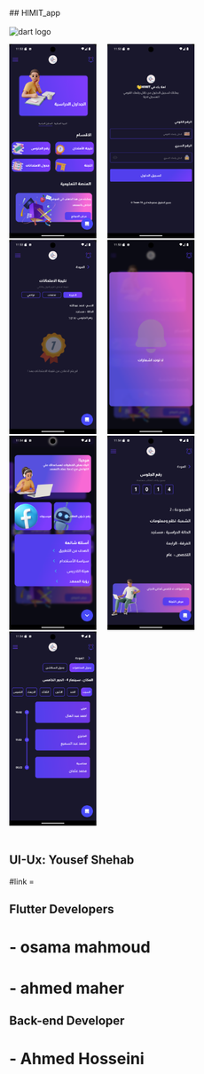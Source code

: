 ##   H I M I T _ a p p 
 <br />
  <br />
 
  <img src="![assets/AppImages/Screenshot_1721371993.png](<assets/AppImages/WhatsApp Image 2024-07-18 at 11.43.12 PM.jpeg>)"  height="350" alt="dart logo"  />


<div align="left">
  <img src="assets/AppImages/Screenshot_1721371993.png"  height="350" alt="dart logo"  />
  <img width="12" />
  <img src="assets/AppImages/Screenshot_1721372009.png" height="350" alt="dart logo"  />
  <img width="12" />
  <img src="assets/AppImages/Screenshot_1721372032.png" height="350" alt="pthon logo"  />
  <img width="12" />
  <img src="assets/AppImages/Screenshot_1721372039.png" height="350" alt="dart logo"   />
   <img width="12" />
    <img src="assets/AppImages/Screenshot_1721372058.png" height="350" alt="dart logo"   />
   <img width="12" />
   <img src="assets/AppImages/Screenshot_1721372070.png" height="350" alt="dart logo"   />
   <img width="12" />
   <img src="assets/AppImages/Screenshot_1721372092.png" height="350" alt="dart logo"   />
   <img width="12" />
  <img width="12" />
</div>
  <br />

## UI-Ux: Yousef Shehab
#link = <a id='s[omeLabel](https://www.behance.net/gallery/195968737/Himit-Mobile-App)'></a>

## Flutter Developers
# - osama mahmoud
# - ahmed maher

## Back-end Developer
# - Ahmed Hosseini


